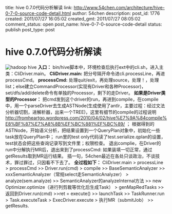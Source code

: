 title: hive 0.7.0代码分析解读
link: http://www.54chen.com/architecture/hive-0-7-0-source-code-detail.html
author: 54chen
description: 
post_id: 1776
created: 2011/07/27 16:05:02
created_gmt: 2011/07/27 08:05:02
comment_status: open
post_name: hive-0-7-0-source-code-detail
status: publish
post_type: post

# hive 0.7.0代码分析解读

![hadoop hive](http://img02.taobaocdn.com/imgextra/i2/T1sUV8Xk4sXXablPM9_104155.jpg) **入口：** bin/hive脚本中，环境检查后执行ext中的cli.sh，进入主类：CliDriver.main。 **CliDriver.main:** 把分号隔开命令进cli.processLine，再进processCmd。 **processCmd:** 处理quit/exit，再处理source，处理！，处理list；else建立CommandProcessor(实现有Driver和各种Processor)，set/dfs/add/delete命令有单独的Processor，剩下的走Driver。 **如果是Driver类型的Processor：** 把cmd发到这个driver的run，再进到compile，在compile中，用一个parseDriver去生成ASTNode(生成使用了antlr，主要过程：经过文法分析器切割，进解析器，出来一个TREE)，这里有细节的compile的过程说明 http://fromheartgo.wordpress.com/2010/04/02/hive%E7%9A%84compile%E8%BF%87%E7%A8%8B%EF%BC%881%EF%BC%89/ ； 根据得到的ASTNode，开始语义分析，把结果设置到一个QueryPlan对象中，初始化一些task放在QueryPlan中； run里的test only代码读了test.serialize.qplan的设置，test状态会把这些查询记录写到文件里；权限检查。 退出complie，在Driver的run中分解执行MR后，退出来到了processCmd: 如果装填一切正常，通过getResults取到MR运行结果。 插一句，54chen最近在各处只谈政治，不谈技术，罪过罪过，只因看不下去了。 **全过程如下：** CliDriver.main > processLine > processCmd >> Driver.run(cmd) > compile >> BaseSemanticAnalyzer >> xxxSemanticAnalyzer（常规select走SemanticAnalyzer） > analyze(sem.analyze) >> SemanticAnalyzer的analyzeInternal方法 >> new Optimizer.optimize（进行列剪裁等优化后生成Task） > genMapRedTasks >> 返回到Driver.run(cmd) >>ret = execute() >> launchTask >> TaskRunner.run > Task.executeTask > ExecDriver.execute > 执行MR（submitJob） >> getResults.